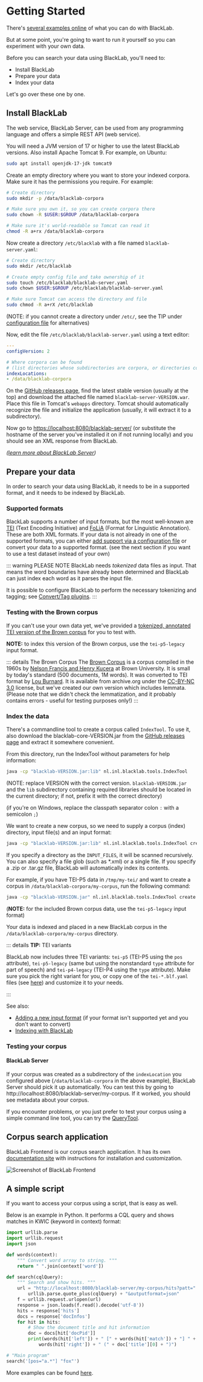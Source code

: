 # Getting Started

There's [several examples online](/guide/#try-it-online) of what you can do with BlackLab.

But at some point, you're going to want to run it yourself so you can experiment with your own data.

Before you can search your data using BlackLab, you'll need to:

- Install BlackLab
- Prepare your data
- Index your data

Let's go over these one by one.

## Install BlackLab

The web service, BlackLab Server, can be used from any programming language and offers a simple REST API (web service).

You will need a JVM version of 17 or higher to use the latest BlackLab versions. Also install Apache Tomcat 9. For example, on Ubuntu:

```bash
sudo apt install openjdk-17-jdk tomcat9
```

Create an empty directory where you want to store your indexed corpora. Make sure it has the permissions you require. For example:

```bash
# Create directory
sudo mkdir -p /data/blacklab-corpora

# Make sure you own it, so you can create corpora there
sudo chown -R $USER:$GROUP /data/blacklab-corpora

# Make sure it's world-readable so Tomcat can read it
chmod -R a+rx /data/blacklab-corpora
```

Now create a directory `/etc/blacklab` with a file named `blacklab-server.yaml`:

```bash
# Create directory
sudo mkdir /etc/blacklab

# Create empty config file and take ownership of it
sudo touch /etc/blacklab/blacklab-server.yaml
sudo chown $USER:$GROUP /etc/blacklab/blacklab-server.yaml

# Make sure Tomcat can access the directory and file
sudo chmod -R a+rX /etc/blacklab
```

(NOTE: if you cannot create a directory under `/etc/`, see the TIP under [configuration file](../server/#configuration-file) for alternatives)

Now, edit the file `/etc/blacklab/blacklab-server.yaml` using a text editor:

```yaml
---
configVersion: 2

# Where corpora can be found
# (list directories whose subdirectories are corpora, or directories containing a single corpus)
indexLocations:
- /data/blacklab-corpora
```

On the [GitHub releases page](https://github.com/instituutnederlandsetaal/BlackLab/releases/), find the latest stable version (usually at the top) and download the attached file named `blacklab-server-VERSION.war`. Place this file in Tomcat's `webapps` directory. Tomcat should automatically recognize the file and initialize the application (usually, it will extract it to a subdirectory).

Now go to [https://localhost:8080/blacklab-server/](https://localhost:8080/blacklab-server/) (or substitute the hostname of the server you've installed it on if not running locally) and you should see an XML response from BlackLab.

*([learn more about BlackLab Server](../server/))*


## Prepare your data

In order to search your data using BlackLab, it needs to be in a supported format, and it needs to be indexed by BlackLab.


### Supported formats

BlackLab supports a number of input formats, but the most well-known are [TEI](https://www.tei-c.org/) (Text Encoding Initiative) and [FoLiA](https://proycon.github.io/folia/) (Format for Linguistic Annotation). These are both XML formats. If your data is not already in one of the supported formats, you can either [add support via a configuration file](index-your-data/simple-example.md) or convert your data to a supported format. (see the next section if you want to use a test dataset instead of your own)

::: warning PLEASE NOTE
BlackLab needs *tokenized* data files as input. That means the word boundaries have already been determined and BlackLab can just index each word as it parses the input file.

It is possible to configure BlackLab to perform the necessary tokenizing and tagging; see [Convert/Tag plugins](/development/customization/plugins.md).
:::


### Testing with the Brown corpus

If you can't use your own data yet, we've provided a [tokenized, annotated TEI version of the Brown corpus](https://github.com/instituutnederlandsetaal/BlackLab/wiki/brownCorpus.lemmatized.xml.zip) for you to test with. 

**NOTE:** to index this version of the Brown corpus, use the `tei-p5-legacy` input format.

::: details The Brown Corpus
The [Brown Corpus](http://en.wikipedia.org/wiki/Brown_Corpus "http://en.wikipedia.org/wiki/Brown_Corpus") is a corpus compiled in the 1960s by [Nelson Francis and Henry Kucera](http://archive.org/details/BrownCorpus) at Brown University. It is small by today's standard (500 documents, 1M words). It was converted to TEI format by [Lou Burnard](http://users.ox.ac.uk/~lou/). It is available from archive.org under the [CC-BY-NC 3.0](http://creativecommons.org/licenses/by-nc/3.0/) license, but we've created our own version which includes lemmata.<br/>(Please note that we didn't check the lemmatization, and it probably contains errors - useful for testing purposes only!)
:::


### Index the data

There's a commandline tool to create a corpus called `IndexTool`. To use it, also download the blacklab-core-VERSION.jar from the [GitHub releases page](https://github.com/instituutnederlandsetaal/BlackLab/releases/) and extract it somewhere convenient.

From this directory, run the IndexTool without parameters for help information:

```bash
java -cp "blacklab-VERSION.jar:lib" nl.inl.blacklab.tools.IndexTool
```

(NOTE: replace VERSION with the correct version. `blacklab-VERSION.jar` and the `lib` subdirectory containing required libraries should be located in the current directory; if not, prefix it with the correct directory)

(if you're on Windows, replace the classpath separator colon `:` with a semicolon `;`)

We want to create a new corpus, so we need to supply a corpus (index) directory, input file(s) and an input format:

```bash
java -cp "blacklab-VERSION.jar:lib" nl.inl.blacklab.tools.IndexTool create INDEX_DIR INPUT_FILES FORMAT
```

If you specify a directory as the `INPUT_FILES`, it will be scanned recursively. You can also specify a file glob (such as \*.xml) or a single file. If you specify a .zip or .tar.gz file, BlackLab will automatically index its contents.

For example, if you have TEI-P5 data in `/tmp/my-tei/` and want to create a corpus in `/data/blacklab-corpora/my-corpus`, run the following command:

```bash
java -cp "blacklab-VERSION.jar" nl.inl.blacklab.tools.IndexTool create /data/blacklab-corpora/my-corpus /tmp/my-tei/ tei-p5
```

(**NOTE:** for the included Brown corpus data, use the `tei-p5-legacy` input format)

Your data is indexed and placed in a new BlackLab corpus in the `/data/blacklab-corpora/my-corpus` directory.

::: details <b>TIP:</b> TEI variants

BlackLab now includes three TEI variants: `tei-p5` (TEI-P5 using the `pos` attribute), `tei-p5-legacy` (same but using the nonstandard `type` attribute for part of speech) and `tei-p4-legacy` (TEI-P4 using the `type` attribute). Make sure you pick the right variant for you, or copy one of the `tei-*.blf.yaml` files (see [here](@github:/engine/src/main/resources/formats)) and customize it to your needs.

:::

See also:

- [Adding a new input format](/guide/index-your-data/simple-example.md) (if your format isn't supported yet and you don't want to convert)
- [Indexing with BlackLab](/guide/index-your-data/create-an-index.md)

### Testing your corpus

#### BlackLab Server

If your corpus was created as a subdirectory of the `indexLocation` you configured above (`/data/blacklab-corpora` in the above example), BlackLab Server should pick it up automatically. You can test this by going to http://localhost:8080/blacklab-server/my-corpus. If it worked, you should see metadata about your corpus.

If you encounter problems, or you just prefer to test your corpus using a simple command line tool, you can try the [QueryTool](/development/query-tool.md).

## Corpus search application

BlackLab Frontend is our corpus search application. It has its own [documentation site](https://blacklab-frontend.ivdnt.org/) with instructions for installation and customization.

![Screenshot of BlackLab Frontend](./blacklab-frontend.png)

## A simple script

If you want to access your corpus using a script, that is easy as well.

Below is an example in Python. It performs a CQL query and shows matches in KWIC (keyword in context) format:

```python
import urllib.parse
import urllib.request
import json

def words(context):
	""" Convert word array to string. """
	return " ".join(context['word'])

def search(cqlQuery):
	""" Search and show hits. """
	url = "http://localhost:8080/blacklab-server/my-corpus/hits?patt=" + \
		urllib.parse.quote_plus(cqlQuery) + "&outputformat=json"
	f = urllib.request.urlopen(url)
	response = json.loads(f.read().decode('utf-8'))
	hits = response['hits']
	docs = response['docInfos']
	for hit in hits:
		# Show the document title and hit information
		doc = docs[hit['docPid']]
		print(words(hit['left']) + " [" + words(hit['match']) + "] " + \
			words(hit['right']) + " (" + doc['title'][0] + ")")

# "Main program"
search('[pos="a.*"] "fox"')
```

More examples can be found [here](../server/from-different-languages.md).
